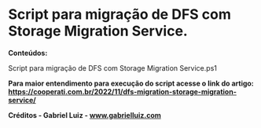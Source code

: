 # Script para migração de DFS com Storage Migration Service.

**Conteúdos:**

Script para migração de DFS com Storage Migration Service.ps1

**Para maior entendimento para execução do script acesse o link do artigo: https://cooperati.com.br/2022/11/dfs-migration-storage-migration-service/**

**Créditos - Gabriel Luiz - www.gabrielluiz.com**
